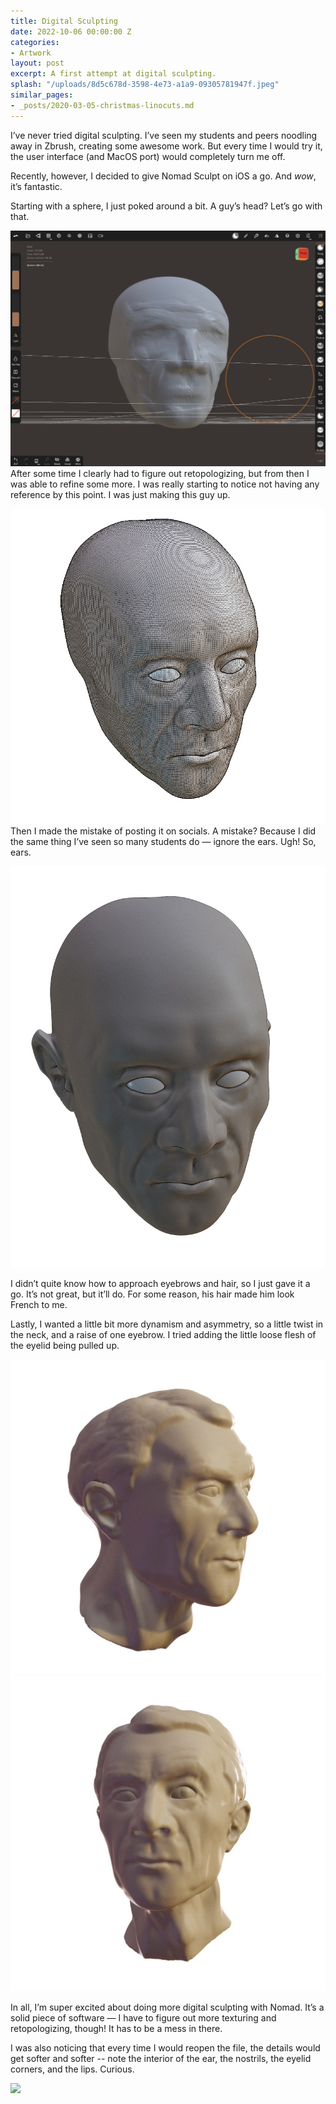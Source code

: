 ```yaml
---
title: Digital Sculpting
date: 2022-10-06 00:00:00 Z
categories:
- Artwork
layout: post
excerpt: A first attempt at digital sculpting.
splash: "/uploads/8d5c678d-3598-4e73-a1a9-09305781947f.jpeg"
similar_pages:
- _posts/2020-03-05-christmas-linocuts.md
---
```


I’ve never tried digital sculpting. I’ve seen my students and peers noodling away in Zbrush, creating some awesome work. But every time I would try it, the user interface (and MacOS port) would completely turn me off.

Recently, however, I decided to give Nomad Sculpt on iOS a go. And _wow_, it’s fantastic.

Starting with a sphere, I just poked around a bit. A guy’s head? Let’s go with that.

![](/uploads/0d22cdd7-f57d-491e-b457-c9423b673dcb.jpeg)  
After some time I clearly had to figure out retopologizing, but from then I was able to refine some more. I was really starting to notice not having any reference by this point. I was just making this guy up.

![](/uploads/47bd28a0-eba7-4a8e-8f58-0bdb7cbebf17.jpeg)  
Then I made the mistake of posting it on socials. A mistake? Because I did the same thing I’ve seen so many students do — ignore the ears. Ugh! So, ears.

![](/uploads/9c3dbbff-3122-410c-8c95-1df047fa2d70.jpeg)

I didn’t quite know how to approach eyebrows and hair, so I just gave it a go. It’s not great, but it’ll do. For some reason, his hair made him look French to me.

Lastly, I wanted a little bit more dynamism and asymmetry, so a little twist in the neck, and a raise of one eyebrow. I tried adding the little loose flesh of the eyelid being pulled up.

![](/uploads/8d5c678d-3598-4e73-a1a9-09305781947f.jpeg)![](/uploads/9f0f410c-c0d6-4e6a-bb52-cfda044538d8.jpeg)

In all, I’m super excited about doing more digital sculpting with Nomad. It’s a solid piece of software — I have to figure out more texturing and retopologizing, though! It has to be a mess in there.

I was also noticing that every time I would reopen the file, the details would get softer and softer -- note the interior of the ear, the nostrils, the eyelid corners, and the lips. Curious.

![](/uploads/img_0073.GIF)
